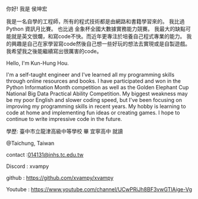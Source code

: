 你好! 我是 侯坤宏

我是一名自學的工程師，所有的程式技術都是由網路和書籍學習來的。 我比過Python 資訊月比賽。 也比過 金象杯全國大數據實務能力競賽。 我最大的缺點可能就是英文很爛，和寫code不快。而近年更專注於培養自己程式專業的能力。 
我的興趣是自己在家學習寫code然後自己想一些好玩的想法去實現或是自製遊戲。
我希望我之後能繼續寫出很厲害的code。

Hello, I'm Kun-Hung Hou. 

I'm a self-taught engineer and I've learned all my programming skills through online resources and books. I have participated and won in the Python Information Month competition as well as the Golden Elephant Cup National Big Data Practical Ability Competition. My biggest weakness may be my poor English and slower coding speed, but I've been focusing on improving my programming skills in recent years. My hobby is learning to code at home and implementing fun ideas or creating games. I hope to continue to write impressive code in the future. 

學歷:
臺中市立龍津高級中等學校  畢
       宜寧高中  就讀

@Taichung, Taiwan

contact :014131@inhs.tc.edu.tw

Discord : xvampy

github : https://github.com/xvampy/xvampy

Youtube : https://www.youtube.com/channel/UCwPRiJh8BF3vwGTlAige-Vg
